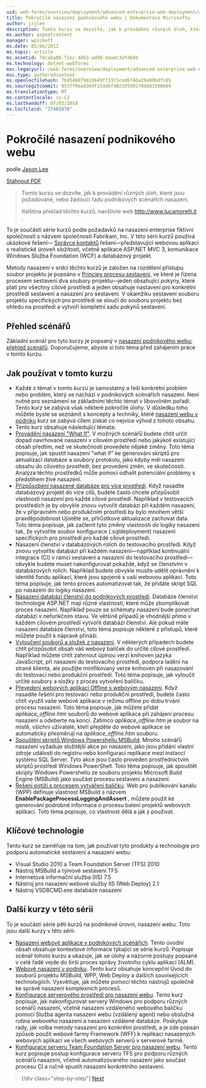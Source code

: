 ```yaml
---
uid: web-forms/overview/deployment/advanced-enterprise-web-deployment/advanced-enterprise-web-deployment
title: Pokročilé nasazení podnikového webu | Dokumentace Microsoftu
author: jrjlee
description: Tomto kurzu se dozvíte, jak k provádění různých úloh, které jsou požadované, nebo žádoucí řadu podnikových scénářích nasazení. Pro Itálii translati...
ms.author: aspnetcontent
manager: wpickett
ms.date: 05/04/2012
ms.topic: article
ms.assetid: 7dcaba80-f2ec-4db3-ad98-daadc3afdb49
ms.technology: dotnet-webforms
msc.legacyurl: /web-forms/overview/deployment/advanced-enterprise-web-deployment/advanced-enterprise-web-deployment
msc.type: authoredcontent
ms.openlocfilehash: 7b4546079d15649ff2371ced6746a29a90bdfc85
ms.sourcegitcommit: 953ff9ea4369f154d6fd0239599279ddd3280009
ms.translationtype: MT
ms.contentlocale: cs-CZ
ms.lasthandoff: 07/03/2018
ms.locfileid: "37401870"
---
```

<a name="advanced-enterprise-web-deployment"></a>Pokročilé nasazení podnikového webu
====================
podle [Jason Lee](https://github.com/jrjlee)

[Stáhnout PDF](https://msdnshared.blob.core.windows.net/media/MSDNBlogsFS/prod.evol.blogs.msdn.com/CommunityServer.Blogs.Components.WeblogFiles/00/00/00/63/56/8130.DeployingWebAppsInEnterpriseScenarios.pdf)

> Tomto kurzu se dozvíte, jak k provádění různých úloh, které jsou požadované, nebo žádoucí řadu podnikových scénářích nasazení.
> 
> Italština překlad těchto kurzů, navštivte web [ http://www.lucamorelli.it ](http://www.lucamorelli.it).


To je součástí série kurzů podle požadavků na nasazení enterprise fiktivní společnosti s názvem společnosti Fabrikam, Inc. V této sérii kurzů používá ukázkové řešení&#x2014; [Správce kontaktů](../web-deployment-in-the-enterprise/the-contact-manager-solution.md) řešení&#x2014;představující webovou aplikaci s realistické úroveň složitosti, včetně aplikace ASP.NET MVC 3, komunikace Windows Služba Foundation (WCF) a databázový projekt.

Metody nasazení v srdci těchto kurzů je založen na rozdělení přístupu soubor projektu je popsáno v [Principy procesu sestavení](../web-deployment-in-the-enterprise/understanding-the-build-process.md), ve které je řízena procesem sestavení dva soubory projektu&#x2014;jeden obsahující pokyny, které platí pro všechny cílové prostředí a jeden obsahuje nastavení pro konkrétní prostředí sestavení a nasazení pro sestavení. V okamžiku sestavení souboru projektu specifických pro prostředí se sloučí do souboru projektu bez ohledu na prostředí a vytvoří kompletní sadu pokynů sestavení.

## <a name="scenario-overview"></a>Přehled scénářů

Základní scénář pro tyto kurzy je popsaný v [nasazení podnikového webu: přehled scénářů](../deploying-web-applications-in-enterprise-scenarios/enterprise-web-deployment-scenario-overview.md). Doporučujeme, abyste si toto téma před zahájením práce v tomto kurzu.

## <a name="how-to-use-this-tutorial"></a>Jak používat v tomto kurzu

- Každé z témat v tomto kurzu je samostatný a řeší konkrétní problém nebo problém, který se nachází v podnikových scénářích nasazení. Není nutné pro seznámení se základními těchto témat v libovolném pořadí. Tento kurz se zabývá však některé pokročilé úlohy. V důsledku toho můžete byste se seznámit s koncepty a techniky, které [nasazení webu v podniku](../web-deployment-in-the-enterprise/web-deployment-in-the-enterprise.md) kurz se zabývá cílem získat co nejvíce výhod z tohoto obsahu.
- Tento kurz obsahuje následující témata:
- [Provádění nasazení "What If"](performing-a-what-if-deployment.md). V možných scénářů budete chtít určit dopad navrhované nasazení v cílovém prostředí nebo jakýkoli existující obsah předtím, než ve skutečnosti provedete nějaké změny. Toto téma popisuje, jak spustit nasazení "what if" ke generování skriptů pro aktualizaci databáze a soubory protokolu, jako kdyby měl nasazení obsahu do cílového prostředí, bez provedení změn, ve skutečnosti. Analýza těchto prostředků může pomoci odhalit potenciální problémy s předstihem živé nasazení.
- [Přizpůsobení nasazené databáze pro více prostředí](customizing-database-deployments-for-multiple-environments.md). Když nasadíte databázový projekt do více cílů, budete často chcete přizpůsobit vlastnosti nasazení pro každé cílové prostředí. Například v testovacích prostředích je by obvykle znovu vytvořit databázi při každém nasazení, že v přípravném nebo produkčním prostředí by bylo mnohem větší pravděpodobnost Ujistěte se, přírůstkové aktualizace zachovat data. Toto téma popisuje, jak začlenit tyto změny vlastností do logiky nasazení tak, že vytvoříte soubor konfigurace (.sqldeployment) nasazení specifických pro prostředí pro každé cílové prostředí.
- Nasazení členství v databázových rolích do testovacího prostředí. Když znovu vytvoříte databázi při každém nasazení&#x2014;například kontinuální integrace (CI) v rámci sestavení a nasazení do testovacího prostředí&#x2014;obvykle budete muset nakonfigurovat pokaždé, když se členstvím v databázových rolích. Například budete obvykle musíte udělit oprávnění k identitě fondu aplikací, které jsou spojené s vaší webovou aplikací. Toto téma popisuje, jak tento proces automatizovat tak, že přidáte skript SQL po nasazení do logiky nasazení.
- [Nasazení databází členství do podnikových prostředí](deploying-membership-databases-to-enterprise-environments.md). Databáze členství technologie ASP.NET mají různé vlastnosti, které může zkomplikovat proces nasazení. Například pouze se schématy nasazení bude ponechat databázi v nefunkčním stavu. Ve většině případů je vhodnější přímo v každém cílovém prostředí vytvořit databázi členství. Ale pokud máte nasazení databáze členství, toto téma popisuje některé z přístupů, které můžete použít k nápravě přináší.
- [Vyloučení souborů a složek z nasazení](excluding-files-and-folders-from-deployment.md). V některých případech budete chtít přizpůsobit obsah váš webový balíček do určité cílové prostředí. Například můžete chtít zahrnout úplnou verzí knihoven jazyka JavaScript, při nasazení do testovacího prostředí, podpora ladění na straně klienta, ale použijte minifikovaný verze knihoven při nasazování do testovací nebo produkční prostředí. Toto téma popisuje, jak vyloučit určité soubory a složky z proces vytvoření balíčku.
- [Převedení webových aplikací Offline s webovým nasazení](taking-web-applications-offline-with-web-deploy.md). Když nasadíte řešení pro testovací nebo produkční prostředí, budete často chtít využít vaše webové aplikace v režimu offline po dobu trvání procesu nasazení. Toto téma popisuje, jak můžete přidat *aplikace\_offline.htm* souborů do webové aplikace při zahájení procesu nasazení a odeberte na konci. Zatímco *aplikace\_offline.htm* je soubor na místě, všichni uživatelé, kteří přejděte do webové aplikace se automaticky přesměrují na *aplikace\_offline.htm* souboru.
- [Spouštění skriptů Windows Powershellu MSBuild](running-windows-powershell-scripts-from-msbuild-project-files.md). Mnoho scénářů nasazení vyžaduje složitější akce po nasazení, jako jsou přidání vlastní zdroje událostí do registru nebo konfiguraci replikace mezi instancí systému SQL Server. Tyto akce jsou často proveden prostřednictvím skriptů prostředí Windows PowerShell. Toto téma popisuje, jak spouštět skripty Windows Powershellu ze souboru projektu Microsoft Build Engine (MSBuild) jako součást procesu sestavení a nasazení.
- [Řešení potíží s procesem vytváření balíčku](troubleshooting-the-packaging-process.md). Web pro publikování kanálu (WPP) definuje vlastnost MSBuild s názvem **EnablePackageProcessLoggingAndAssert** , můžete použít ke generování podrobné informace o procesu balení projektů webových aplikací. Toto téma popisuje, co vlastnost dělá a jak ji používat.

## <a name="key-technologies"></a>Klíčové technologie

Tento kurz se zaměřuje na tom, jak používat tyto produkty a technologie pro podporu automatické sestavení a nasazení webu:

- Visual Studio 2010 a Team Foundation Server (TFS) 2010
- Nástroj MSBuild a týmové sestavení TFS
- Internetová informační služba (IIS) 7.5
- Nástroj pro nasazení webové služby IIS (Web Deploy) 2.1
- Nástroj VSDBCMD.exe databáze nasazení

## <a name="other-tutorials-in-this-series"></a>Další kurzy v této sérii

To je součástí série pěti kurzů na podnikové úrovni, nasazení webu. Toto jsou další kurzy v této sérii:

- [Nasazení webové aplikace v podnikových scénářích](../deploying-web-applications-in-enterprise-scenarios/deploying-web-applications-in-enterprise-scenarios.md). Tento úvodní obsah obsahuje kontextové informace týkající se série kurzů. Popisuje scénář tohoto kurzu a ukazuje, jak se úlohy a názorné postupy popsané v celé řadě vejde do širší proces správy životního cyklu aplikací (ALM).
- [Webové nasazení v podniku](../web-deployment-in-the-enterprise/web-deployment-in-the-enterprise.md). Tento kurz obsahuje koncepční Úvod do souborů projektu MSBuild, WPP, Web Deploy a dalších souvisejících technologiích. Vysvětluje, jak můžete pomocí těchto nástrojů společně ke správě nasazení komplexních procesů.
- [Konfigurace serverového prostředí pro nasazení webu](../configuring-server-environments-for-web-deployment/configuring-server-environments-for-web-deployment.md). Tento kurz popisuje, jak nakonfigurovat servery Windows pro podporu různých scénářů nasazení, včetně nasazení vzdáleného webového balíčku pomocí Služba agenta nasazení webu (vzdálený agent) nebo obslužná rutina webového nasazení a nasazení vzdálené databáze. Poskytuje rady, jak volba metody nasazení pro konkrétní prostředí, a je zde popsán způsob použít webové farmy Framework (WFF) k replikaci nasazených webových aplikací ve všech webových serverů v serverové farmě.
- [Konfigurace serveru Team Foundation Server pro nasazení webu](../configuring-team-foundation-server-for-web-deployment/configuring-team-foundation-server-for-web-deployment.md). Tento kurz popisuje postup konfigurace serveru TFS pro podporu různých scénářů nasazení, včetně automatizovaného nasazení jako součást procesu CI a ručně spustit nasazení konkrétního sestavení.

> [!div class="step-by-step"]
> [Next](performing-a-what-if-deployment.md)
